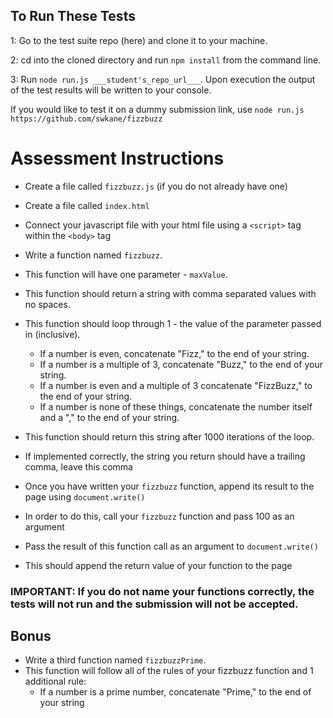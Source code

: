 ## To Run These Tests

1: Go to the test suite repo (here) and clone it to your machine.

2: cd into the cloned directory and run `npm install` from the command line.

3: Run `node run.js ___student's_repo_url___`. Upon execution the output of the test results will be written to your console.

If you would like to test it on a dummy submission link, use `node run.js https://github.com/swkane/fizzbuzz`

# Assessment Instructions

- Create a file called `fizzbuzz.js` (if you do not already have one)
- Create a file called `index.html`
- Connect your javascript file with your html file using a `<script>` tag within the `<body>` tag

- Write a function named `fizzbuzz`.
- This function will have one parameter - `maxValue`.
- This function should return a string with comma separated values with no spaces.
- This function should loop through 1 - the value of the parameter passed in (inclusive).
  - If a number is even, concatenate "Fizz," to the end of your string.
  - If a number is a multiple of 3, concatenate "Buzz," to the end of your string.
  - If a number is even and a multiple of 3 concatenate "FizzBuzz," to the end of your string.
  - If a number is none of these things, concatenate the number itself and a "," to the end of your string.
- This function should return this string after 1000 iterations of the loop.
- If implemented correctly, the string you return should have a trailing comma, leave this comma

- Once you have written your `fizzbuzz` function, append its result to the page using `document.write()`
- In order to do this, call your `fizzbuzz` function and pass 100 as an argument
- Pass the result of this function call as an argument to `document.write()`
- This should append the return value of your function to the page

### IMPORTANT: If you do not name your functions correctly, the tests will not run and the submission will not be accepted.

## Bonus

- Write a third function named `fizzbuzzPrime`.
- This function will follow all of the rules of your fizzbuzz function and 1 additional rule:
  - If a number is a prime number, concatenate "Prime," to the end of your string
